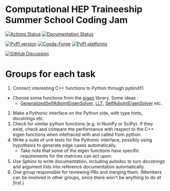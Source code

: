 # Computational HEP Traineeship Summer School Coding Jam

[![Actions Status][actions-badge]][actions-link]
[![Documentation Status][rtd-badge]][rtd-link]

[![PyPI version][pypi-version]][pypi-link]
[![Conda-Forge][conda-badge]][conda-link]
[![PyPI platforms][pypi-platforms]][pypi-link]

[![GitHub Discussion][github-discussions-badge]][github-discussions-link]

<!-- SPHINX-START -->

<!-- prettier-ignore-start -->
[actions-badge]:            https://github.com/ckoraka/tac-hep-coding-jam.git/workflows/CI/badge.svg
[actions-link]:             https://github.com/ckoraka/tac-hep-coding-jam.git/actions
[conda-badge]:              https://img.shields.io/conda/vn/conda-forge/tac-hep-coding-jam
[conda-link]:               https://github.com/conda-forge/tac-hep-coding-jam-feedstock
[github-discussions-badge]: https://img.shields.io/static/v1?label=Discussions&message=Ask&color=blue&logo=github
[github-discussions-link]:  https://github.com/ckoraka/tac-hep-coding-jam.git/discussions
[pypi-link]:                https://pypi.org/project/tac-hep-coding-jam/
[pypi-platforms]:           https://img.shields.io/pypi/pyversions/tac-hep-coding-jam
[pypi-version]:             https://img.shields.io/pypi/v/tac-hep-coding-jam
[rtd-badge]:                https://readthedocs.org/projects/tac-hep-coding-jam/badge/?version=latest
[rtd-link]:                 https://tac-hep-coding-jam.readthedocs.io/en/latest/?badge=latest

<!-- prettier-ignore-end -->

# Groups for each task

1. Connect interesting C++ functions to Python through pybind11.
  - Choose some functions from the
    [eigen](https://eigen.tuxfamily.org/index.php?title=Main_Page) library. Some
    ideas :
    - [GeneralizedSelfAdjointEigenSolver](https://eigen.tuxfamily.org/dox/classEigen_1_1GeneralizedSelfAdjointEigenSolver.html),
      [LLT](https://eigen.tuxfamily.org/dox/classEigen_1_1LLT.html),
      [SelfAdjointEigenSolver](https://eigen.tuxfamily.org/dox/classEigen_1_1SelfAdjointEigenSolver.html)
      etc.
2. Make a Pythonic interface on the Python side, with type hints, docstrings etc.
3. Check for similar python functions (e.g. in NumPy or SciPy). If they exist, check and
    compare the performance with respect to the C++ eigen functions when
    intefraced with and called from python.
4. Write a suite of unit tests for the Pythonic interface, possibly using
   hypothesis to generate edge cases automatically.
    - Take note that some of the eigen functions have specific requirements for
      the matrices can act upon.
5. Use Sphinx to write documentation, including autodoc to turn docstrings and
  argument lists into reference documentation automatically.
6. One group responsible for reviewing PRs and merging them. (Members can be involved in other groups, since there won't be anything to do _at first_.)
